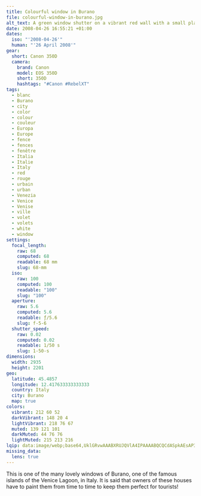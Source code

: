 ```yaml
---
title: Colourful window in Burano
file: colourful-window-in-burano.jpg
alt_text: A green window shutter on a vibrant red wall with a small plant box underneath.
date: 2008-04-26 16:55:21 +01:00
dates:
  iso: "'2008-04-26'"
  human: "'26 April 2008'"
gear:
  short: Canon 350D
  camera:
    brand: Canon
    model: EOS 350D
    short: 350D
    hashtags: "#Canon #RebelXT"
tags:
  - blanc
  - Burano
  - city
  - color
  - colour
  - couleur
  - Europa
  - Europe
  - fence
  - fences
  - fenêtre
  - Italia
  - Italie
  - Italy
  - red
  - rouge
  - urbain
  - urban
  - Venezia
  - Venice
  - Venise
  - ville
  - volet
  - volets
  - white
  - window
settings:
  focal_length:
    raw: 68
    computed: 68
    readable: 68 mm
    slug: 68-mm
  iso:
    raw: 100
    computed: 100
    readable: "100"
    slug: "100"
  aperture:
    raw: 5.6
    computed: 5.6
    readable: ƒ/5.6
    slug: f-5-6
  shutter_speed:
    raw: 0.02
    computed: 0.02
    readable: 1/50 s
    slug: 1-50-s
dimensions:
  width: 2935
  height: 2201
geo:
  latitude: 45.4857
  longitude: 12.417633333333333
  country: Italy
  city: Burano
  map: true
colors:
  vibrant: 212 60 52
  darkVibrant: 148 20 4
  lightVibrant: 218 76 67
  muted: 139 121 101
  darkMuted: 44 76 76
  lightMuted: 215 213 216
lqip: data:image/webp;base64,UklGRvwAAABXRUJQVlA4IPAAAABQCQCdASpkAEsAP3Gsylq/riilr5loA/AuCUAZ1gJtZjLWewTyao8tww4AdVZt+GIKKLeAjiiKtiNE1fdLIOjg2l0RLDdyw0hasw6qrlNPvidsAAD+Dm1X/1a0iEH/i7aLomkHTqrc1mdeQgaJRh20i83MFuBeQdwu6lrJ6kBaF/nduSjk4pMOJ5/Qxtg8FaFgzrbPMl5ShR9pKEC4iJ7CcsLMsZeCLhbQPOggIQ7bpqnPM+hCKwZRnQ/nj/CKJde7SucbZb7MBbdj614mPYQAF0izYrxETQJDvn3YIbzcO8gjGINj5/pqFVLwULpkQAA=
missing_data:
  lens: true
---
```


This is one of the many lovely windows of Burano, one of the famous islands of the Venice Lagoon, in Italy. It is said that owners of these houses have to paint them from time to time to keep them perfect for tourists!
